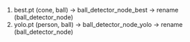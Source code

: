 1. best.pt (cone, ball) -> ball_detector_node_best -> rename (ball_detector_node)
2. yolo.pt (person, ball) -> ball_detector_node_yolo -> rename (ball_detector_node)
